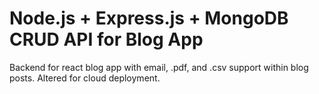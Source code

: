 # Node.js + Express.js + MongoDB CRUD API for Blog App

Backend for react blog app with email, .pdf, and .csv support within blog posts. Altered for cloud deployment.